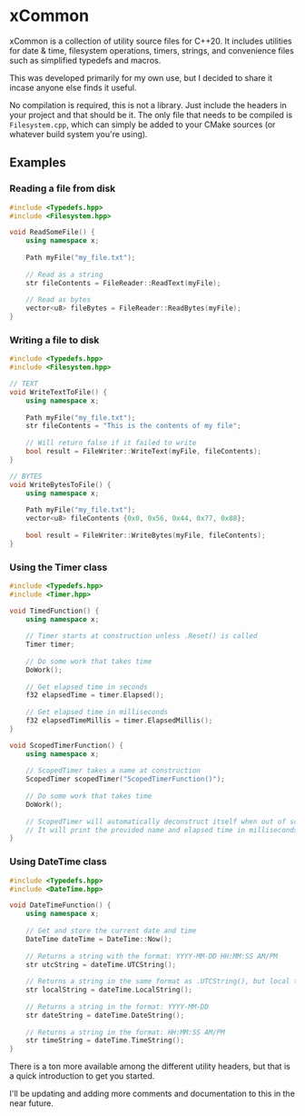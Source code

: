 # xCommon

xCommon is a collection of utility source files for C++20. It includes utilities for date & time,
filesystem operations, timers, strings, and convenience files such as simplified typedefs and macros.

This was developed primarily for my own use, but I decided to share it incase anyone else finds it useful.

No compilation is required, this is not a library. Just include the headers in your project and that should be it.
The only file that needs to be compiled is `Filesystem.cpp`, which can simply be added to your CMake sources
(or whatever build system you're using).

## Examples

### Reading a file from disk
```cpp
#include <Typedefs.hpp>
#include <Filesystem.hpp>

void ReadSomeFile() {
    using namespace x;
    
    Path myFile("my_file.txt");
    
    // Read as a string
    str fileContents = FileReader::ReadText(myFile);
    
    // Read as bytes
    vector<u8> fileBytes = FileReader::ReadBytes(myFile);
}
```

### Writing a file to disk
```cpp
#include <Typedefs.hpp>
#include <Filesystem.hpp>

// TEXT
void WriteTextToFile() {
    using namespace x;
    
    Path myFile("my_file.txt");
    str fileContents = "This is the contents of my file";
    
    // Will return false if it failed to write
    bool result = FileWriter::WriteText(myFile, fileContents);
}

// BYTES
void WriteBytesToFile() {
    using namespace x;
    
    Path myFile("my_file.txt");
    vector<u8> fileContents {0x0, 0x56, 0x44, 0x77, 0x88};
    
    bool result = FileWriter::WriteBytes(myFile, fileContents);
}
```

### Using the Timer class
```cpp
#include <Typedefs.hpp>
#include <Timer.hpp>

void TimedFunction() {
    using namespace x;
    
    // Timer starts at construction unless .Reset() is called
    Timer timer;
    
    // Do some work that takes time
    DoWork();
    
    // Get elapsed time in seconds
    f32 elapsedTime = timer.Elapsed();
    
    // Get elapsed time in milliseconds
    f32 elapsedTimeMillis = timer.ElapsedMillis();
}

void ScopedTimerFunction() {
    using namespace x;
    
    // ScopedTimer takes a name at construction
    ScopedTimer scopedTimer("ScopedTimerFunction()");
    
    // Do some work that takes time
    DoWork();
    
    // ScopedTimer will automatically deconstruct itself when out of scope
    // It will print the provided name and elapsed time in milliseconds to stdout
}
```

### Using DateTime class
```cpp
#include <Typedefs.hpp>
#include <DateTime.hpp>

void DateTimeFunction() {
    using namespace x;
    
    // Get and store the current date and time
    DateTime dateTime = DateTime::Now();
    
    // Returns a string with the format: YYYY-MM-DD HH:MM:SS AM/PM
    str utcString = dateTime.UTCString();
    
    // Returns a string in the same format as .UTCString(), but local to current time zone
    str localString = dateTime.LocalString();
    
    // Returns a string in the format: YYYY-MM-DD
    str dateString = dateTime.DateString();
    
    // Returns a string in the format: HH:MM:SS AM/PM
    str timeString = dateTime.TimeString();
}
```

There is a ton more available among the different utility headers, but that is a quick introduction to get
you started.

I'll be updating and adding more comments and documentation to this in the near future.
